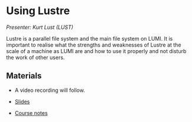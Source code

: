 # Using Lustre

*Presenter: Kurt Lust (LUST)*

Lustre is a parallel file system and the main file system on LUMI.
It is important to realise what the strengths and weaknesses of Lustre at the
scale of a machine as LUMI are and how to use it properly and not disturb the
work of other users.


## Materials

<!--
Materials will be made available after the lecture
-->

<!--
<video src="https://462000265.lumidata.eu/2day-20241210/recordings/09-Lustre.mp4" controls="controls">
</video>
-->
-   A video recording will follow.

-   [Slides](https://462000265.lumidata.eu/2day-20241210/files/LUMI-2day-20241210-09-Lustre.pdf)

-   [Course notes](09-Lustre.md)
